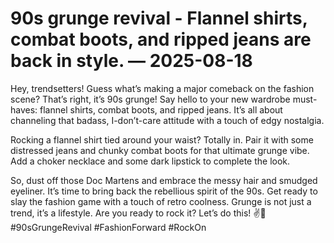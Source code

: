 # 90s grunge revival - Flannel shirts, combat boots, and ripped jeans are back in style. — 2025-08-18

Hey, trendsetters! Guess what’s making a major comeback on the fashion scene? That’s right, it’s 90s grunge! Say hello to your new wardrobe must-haves: flannel shirts, combat boots, and ripped jeans. It’s all about channeling that badass, I-don’t-care attitude with a touch of edgy nostalgia. 

Rocking a flannel shirt tied around your waist? Totally in. Pair it with some distressed jeans and chunky combat boots for that ultimate grunge vibe. Add a choker necklace and some dark lipstick to complete the look. 

So, dust off those Doc Martens and embrace the messy hair and smudged eyeliner. It’s time to bring back the rebellious spirit of the 90s. Get ready to slay the fashion game with a touch of retro coolness. Grunge is not just a trend, it’s a lifestyle. Are you ready to rock it? Let’s do this! ✌️🖤 #90sGrungeRevival #FashionForward #RockOn